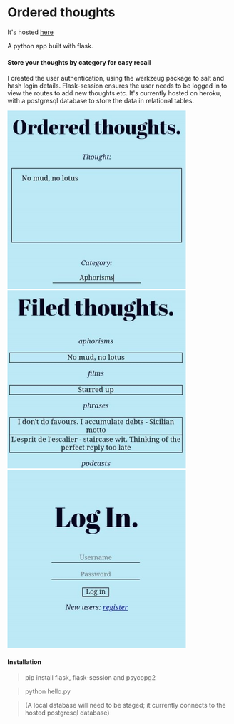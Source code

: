 Ordered thoughts
=================

It's hosted [here](http://orderedthoughts.herokuapp.com)

A python app built with flask.

#### Store your thoughts by category for easy recall

I created the user authentication, using the werkzeug package to salt and hash login details. Flask-session ensures the user needs to be logged in to view the routes to add new thoughts etc. It's currently hosted on heroku, with a postgresql database to store the data in relational tables.

![img1] ![img2] ![img3]

[img1]: https://github.com/ckpantelides/ordered-thoughts/blob/images/ordered-crop1.jpg
[img2]: https://github.com/ckpantelides/ordered-thoughts/blob/images/ordered-crop2.jpg
[img3]: https://github.com/ckpantelides/ordered-thoughts/blob/images/ordered-crop3.jpg

#### Installation

> pip install flask, flask-session and psycopg2

> python hello.py

> (A local database will need to be staged; it currently connects to the hosted postgresql database)
